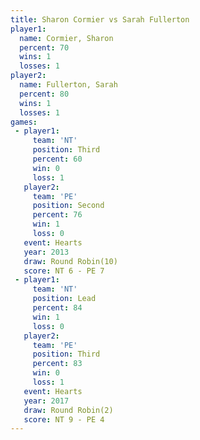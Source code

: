 ```yaml
---
title: Sharon Cormier vs Sarah Fullerton
player1:                
  name: Cormier, Sharon 
  percent: 70           
  wins: 1               
  losses: 1             
player2:                
  name: Fullerton, Sarah
  percent: 80           
  wins: 1               
  losses: 1             
games:
 - player1:         
     team: 'NT'     
     position: Third
     percent: 60    
     win: 0         
     loss: 1        
   player2:          
     team: 'PE'      
     position: Second
     percent: 76     
     win: 1          
     loss: 0         
   event: Hearts        
   year: 2013           
   draw: Round Robin(10)
   score: NT 6 - PE 7   
 - player1:        
     team: 'NT'    
     position: Lead
     percent: 84   
     win: 1        
     loss: 0       
   player2:         
     team: 'PE'     
     position: Third
     percent: 83    
     win: 0         
     loss: 1        
   event: Hearts       
   year: 2017          
   draw: Round Robin(2)
   score: NT 9 - PE 4  
---
```

